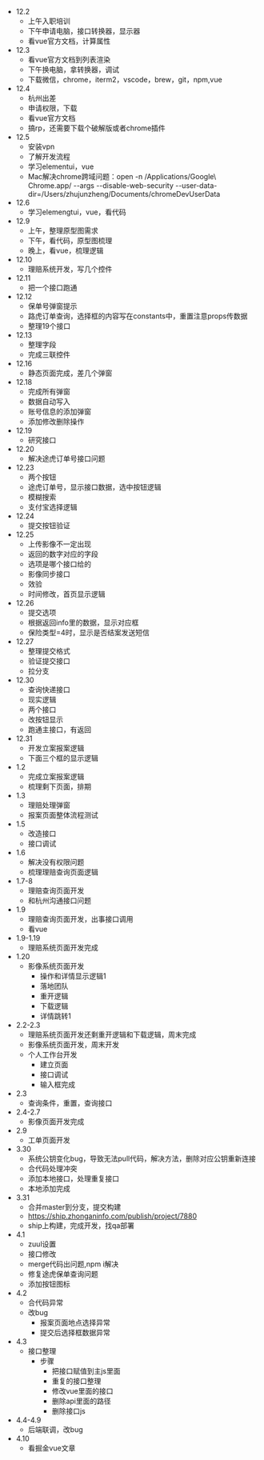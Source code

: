 - 12.2
  - 上午入职培训
  - 下午申请电脑，接口转换器，显示器
  - 看vue官方文档，计算属性
- 12.3
  - 看vue官方文档到列表渲染
  - 下午换电脑，拿转换器，调试
  - 下载微信，chrome，iterm2，vscode，brew，git，npm,vue
- 12.4
  - 杭州出差
  - 申请权限，下载
  - 看vue官方文档
  - 搞rp，还需要下载个破解版或者chrome插件
- 12.5
  - 安装vpn
  - 了解开发流程
  - 学习elementui，vue
  - Mac解决chrome跨域问题：open -n /Applications/Google\ Chrome.app/ --args --disable-web-security  --user-data-dir=/Users/zhujunzheng/Documents/chromeDevUserData 
- 12.6
  - 学习elemengtui，vue，看代码
- 12.9
  - 上午，整理原型图需求
  - 下午，看代码，原型图梳理
  - 晚上，看vue，梳理逻辑
- 12.10
  - 理赔系统开发，写几个控件
- 12.11
  - 把一个接口跑通
- 12.12
  - 保单号弹窗提示
  - 路虎订单查询，选择框的内容写在constants中，重置注意props传数据
  - 整理19个接口
- 12.13
  - 整理字段
  - 完成三联控件
- 12.16
  - 静态页面完成，差几个弹窗
- 12.18
  - 完成所有弹窗
  - 数据自动写入
  - 账号信息的添加弹窗
  - 添加修改删除操作
- 12.19
  - 研究接口
- 12.20
  - 解决途虎订单号接口问题
- 12.23
  - 两个按钮
  - 途虎订单号，显示接口数据，选中按钮逻辑
  - 模糊搜索
  - 支付宝选择逻辑
- 12.24
  - 提交按钮验证
- 12.25
  - 上传影像不一定出现
  - 返回的数字对应的字段
  - 选项是哪个接口给的
  - 影像同步接口
  - 效验
  - 时间修改，首页显示逻辑
- 12.26
  - 提交选项
  - 根据返回info里的数据，显示对应框
  - 保险类型=4时，显示是否结案发送短信
- 12.27
  - 整理提交格式
  - 验证提交接口
  - 拉分支
- 12.30
  - 查询快递接口
  - 现实逻辑
  - 两个接口
  - 改按钮显示
  - 跑通主接口，有返回
- 12.31
  - 开发立案报案逻辑
  - 下面三个框的显示逻辑
- 1.2
  - 完成立案报案逻辑
  - 梳理剩下页面，排期
- 1.3
  - 理赔处理弹窗
  - 报案页面整体流程测试
- 1.5
  - 改造接口
  - 接口调试
- 1.6
  - 解决没有权限问题
  - 梳理理赔查询页面逻辑
- 1.7-8
  - 理赔查询页面开发
  - 和杭州沟通接口问题
- 1.9
  - 理赔查询页面开发，出事接口调用
  - 看vue
- 1.9-1.19
  - 理赔系统页面开发完成
- 1.20
  - 影像系统页面开发
    - 操作和详情显示逻辑1
    - 落地团队
    - 重开逻辑
    - 下载逻辑
    - 详情跳转1
- 2.2-2.3
  - 理赔系统页面开发还剩重开逻辑和下载逻辑，周末完成
  - 影像系统页面开发，周末开发
  - 个人工作台开发
    - 建立页面
    - 接口调试
    - 输入框完成
- 2.3
  - 查询条件，重置，查询接口
- 2.4-2.7
  - 影像页面开发完成
- 2.9
  - 工单页面开发
- 3.30
  - 系统公钥变化bug，导致无法pull代码，解决方法，删除对应公钥重新连接
  - 合代码处理冲突
  - 添加本地接口，处理重复接口
  - 本地添加完成
- 3.31
  - 合并master到分支，提交构建
  - https://ship.zhonganinfo.com/publish/project/7880
  - ship上构建，完成开发，找qa部署
- 4.1
  - zuul设置
  - 接口修改
  - merge代码出问题,npm i解决
  - 修复途虎保单查询问题
  - 添加按钮图标
- 4.2
  - 合代码异常
  - 改bug
    - 报案页面地点选择异常
    - 提交后选择框数据异常
- 4.3
  - 接口整理
    - 步骤
      - 把接口赋值到主js里面
      - 重复的接口整理
      - 修改vue里面的接口
      - 删除api里面的路径
      - 删除接口js
- 4.4-4.9
  - 后端联调，改bug
- 4.10
  - 看掘金vue文章
